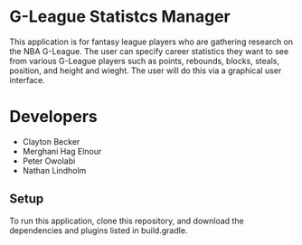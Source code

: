 # G-League Statistcs Manager
This application is for fantasy league players who are gathering research on the NBA G-League. The user can specify career statistics they want to see from various G-League players such as points, rebounds, blocks, steals, position, and height and wieght. The user will do this via a graphical user interface.

# Developers
* Clayton Becker 
* Merghani Hag Elnour 
* Peter Owolabi 
* Nathan Lindholm 

## Setup
To run this application, clone this repository, and download the dependencies and plugins listed in build.gradle.
